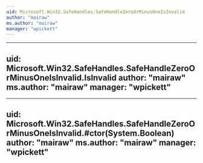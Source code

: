 ```yaml
---
uid: Microsoft.Win32.SafeHandles.SafeHandleZeroOrMinusOneIsInvalid
author: "mairaw"
ms.author: "mairaw"
manager: "wpickett"
---
```


---
uid: Microsoft.Win32.SafeHandles.SafeHandleZeroOrMinusOneIsInvalid.IsInvalid
author: "mairaw"
ms.author: "mairaw"
manager: "wpickett"
---

---
uid: Microsoft.Win32.SafeHandles.SafeHandleZeroOrMinusOneIsInvalid.#ctor(System.Boolean)
author: "mairaw"
ms.author: "mairaw"
manager: "wpickett"
---
